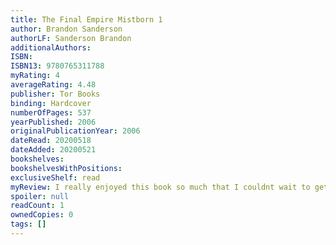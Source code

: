```yaml
---
title: The Final Empire Mistborn 1
author: Brandon Sanderson
authorLF: Sanderson Brandon
additionalAuthors: 
ISBN: 
ISBN13: 9780765311788
myRating: 4
averageRating: 4.48
publisher: Tor Books
binding: Hardcover
numberOfPages: 537
yearPublished: 2006
originalPublicationYear: 2006
dateRead: 20200518
dateAdded: 20200521
bookshelves: 
bookshelvesWithPositions: 
exclusiveShelf: read
myReview: I really enjoyed this book so much that I couldnt wait to get into book two the magic system is intriguing the action is thrilling and the characters are really fascinating I struggled to even take breaks or work because I was so hooked At no point did I feel bored or anything like that I highly recommend it even if you dont like fantasy try it
spoiler: null
readCount: 1
ownedCopies: 0
tags: []
---
```


